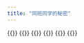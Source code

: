 ```yaml
---
title: "同班同学的秘密"
---
```


{{<mangaimg src="manga/natsuichi/classmate-secret/1.jpg" alt="1">}}
{{<mangaimg src="manga/natsuichi/classmate-secret/2.jpg" alt="2">}}
{{<mangaimg src="manga/natsuichi/classmate-secret/3.jpg" alt="3">}}
{{<mangaimg src="manga/natsuichi/classmate-secret/4.jpg" alt="4">}}
{{<mangaimg src="manga/natsuichi/classmate-secret/5.jpg" alt="5">}}
{{<mangaimg src="manga/natsuichi/classmate-secret/6.jpg" alt="6">}}